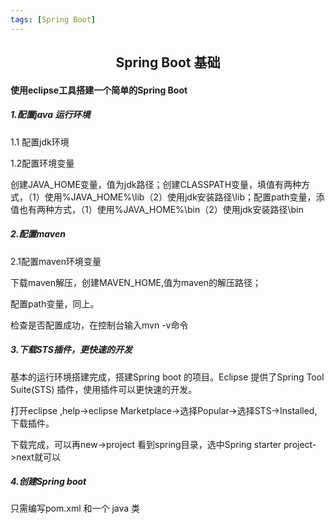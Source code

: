 ```yaml
---
tags: [Spring Boot]
---
```

## <center>Spring Boot 基础</center>

#### 使用eclipse工具搭建一个简单的Spring Boot

##### 1.配置java 运行环境

1.1 配置jdk环境

1.2配置环境变量

创建JAVA_HOME变量，值为jdk路径；创建CLASSPATH变量，填值有两种方式，（1）使用%JAVA_HOME%\lib（2）使用jdk安装路径\lib；配置path变量，添值也有两种方式，（1）使用%JAVA_HOME%\bin（2）使用jdk安装路径\bin

##### 2.配置maven

2.1配置maven环境变量

下载maven解压，创建MAVEN_HOME,值为maven的解压路径；

配置path变量，同上。

检查是否配置成功，在控制台输入mvn -v命令

##### 3.下载STS插件，更快速的开发

基本的运行环境搭建完成，搭建Spring boot 的项目。Eclipse 提供了Spring Tool  Suite(STS) 插件，使用插件可以更快速的开发。

打开eclipse ,help->eclipse Marketplace->选择Popular->选择STS->Installed,下载插件。

下载完成，可以再new->project 看到spring目录，选中Spring starter project->next就可以

##### 4.创建Spring boot

只需编写pom.xml 和一个 java 类


